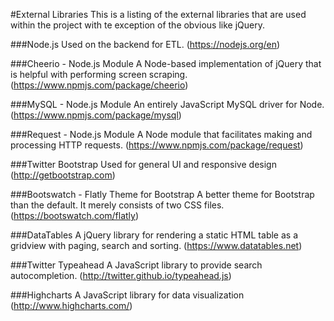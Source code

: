 #External Libraries
This is a listing of the external libraries that are used within the project with te exception of the obvious like jQuery.

###Node.js
Used on the backend for ETL.
(https://nodejs.org/en)

###Cheerio - Node.js Module
A Node-based implementation of jQuery that is helpful with performing screen scraping.
(https://www.npmjs.com/package/cheerio)

###MySQL - Node.js Module
An entirely JavaScript MySQL driver for Node.
(https://www.npmjs.com/package/mysql)

###Request - Node.js Module
A Node module that facilitates making and processing HTTP requests.
(https://www.npmjs.com/package/request)

###Twitter Bootstrap
Used for general UI and responsive design
(http://getbootstrap.com)

###Bootswatch - Flatly Theme for Bootstrap
A better theme for Bootstrap than the default. It merely consists of two CSS files.
(https://bootswatch.com/flatly)

###DataTables
A jQuery library for rendering a static HTML table as a gridview with paging, search and sorting.
(https://www.datatables.net)

###Twitter Typeahead
A JavaScript library to provide search autocompletion.
(http://twitter.github.io/typeahead.js)

###Highcharts
A JavaScript library for data visualization
(http://www.highcharts.com/)
